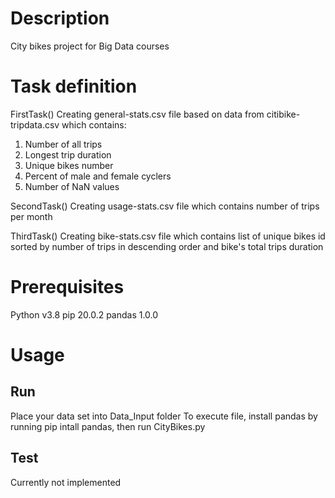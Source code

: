 # Description

City bikes project for Big Data courses

# Task definition

FirstTask()
Creating general-stats.csv file based on data from citibike-tripdata.csv which contains: 
1) Number of all trips
2) Longest trip duration
3) Unique bikes number
4) Percent of male and female cyclers
5) Number of NaN values

SecondTask()
Creating usage-stats.csv file which contains number of trips per month

ThirdTask()
Creating bike-stats.csv file which contains list of unique bikes id sorted by
 number of trips in descending order and bike's total trips duration

# Prerequisites

Python v3.8
pip 20.0.2
pandas 1.0.0

# Usage

## Run

Place your data set into Data_Input folder
To execute file, install pandas by running pip intall pandas,
then run CityBikes.py

## Test

Currently not implemented

